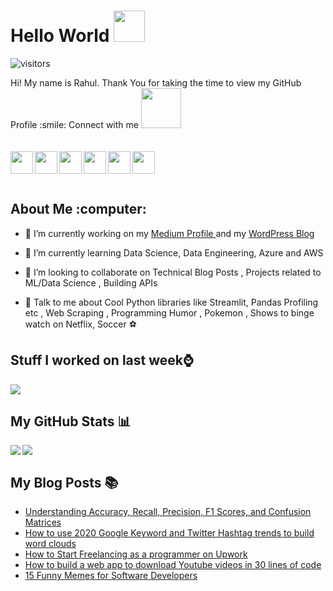 # Hello World <img src = "https://raw.githubusercontent.com/MartinHeinz/MartinHeinz/master/wave.gif" width = 50px>
![visitors](https://visitor-badge.glitch.me/badge?page_id=rahulbanerjee26.rahulbanerjee261)

<div size='20px'> Hi! My name is Rahul. Thank You for taking the time to view my GitHub Profile :smile: Connect with me <img src='https://raw.githubusercontent.com/ShahriarShafin/ShahriarShafin/main/Assets/handshake.gif' width="64px">
<br>
<br>
<br>

<img width = '36px' align= 'left' src="https://github.com/rahuldkjain/github-profile-readme-generator/blob/master/src/images/icons/Social/linked-in-alt.svg" href='https://www.linkedin.com/in/rahulbanerjee2699/'/>
<img  width='36px' align= 'left' src="https://github.com/rahuldkjain/github-profile-readme-generator/blob/master/src/images/icons/Social/medium.svg" href = 'https://rahul1999.medium.com/'>
<img  width='36px' align= 'left' src="https://github.com/rahuldkjain/github-profile-readme-generator/blob/master/src/images/icons/Social/wordpress.svg" href = 'https://realpythonproject.com'>
<img  width='36px' align= 'left' src="https://github.com/rahuldkjain/github-profile-readme-generator/blob/master/src/images/icons/Social/medium.svg" href = 'https://rahul1999.medium.com/'>
<img  width='36px' align= 'left' src="https://github.com/rahuldkjain/github-profile-readme-generator/blob/master/src/images/icons/Social/twitter-alt.svg" href = 'https://twitter.com/rahulbanerjee99'>
<img  width='36px' align= 'left' src="https://github.com/rahuldkjain/github-profile-readme-generator/blob/master/src/images/icons/Social/github.svg" href = 'https://github.com/rahulbanerjee26'>
<br>
<br>
<br>

<h2> About Me :computer: </h2>

- 🔭 I’m currently working on my <a href= 'https://rahul1999.medium.com/'> Medium Profile </a> and my <a href = 'https://www.realpythonproject.com/'> WordPress Blog </a>

- 🌱 I’m currently learning Data Science, Data Engineering, Azure and AWS

- 👯 I’m looking to collaborate on Technical Blog Posts , Projects related to ML/Data Science , Building APIs

- 💬 Talk to me about Cool Python libraries like Streamlit, Pandas Profiling etc , Web Scraping , Programming Humor , Pokemon , Shows to binge watch on Netflix, Soccer :soccer:
</div>

## Stuff I worked on last week⌚
<a href="https://github.com/anuraghazra/github-readme-stats">
  <img align="center" src="https://github-readme-stats.vercel.app/api/wakatime?username=@rahulbanerjee26&compact=True"/>
</a>

## My GitHub Stats 📊
<a href="https://github.com/anuraghazra/github-readme-stats">
  <img align="left" src="https://github-readme-stats.vercel.app/api?username=rahulbanerjee26&count_private=true&show_icons=true&theme=radical" />
</a>
<a href="https://github.com/anuraghazra/convoychat">
  <img align="center" src="https://github-readme-stats.vercel.app/api/top-langs/?username=rahulbanerjee26" />
</a>

## My Blog Posts :books:
<!-- BLOG-POST-LIST:START -->
- [Understanding Accuracy, Recall, Precision, F1 Scores, and Confusion Matrices](https://www.realpythonproject.com/understanding-accuracy-recall-precision-f1-scores-and-confusion-matrices/?utm_source=rss&utm_medium=rss&utm_campaign=understanding-accuracy-recall-precision-f1-scores-and-confusion-matrices)
- [How to use 2020 Google Keyword and Twitter Hashtag trends to build word clouds](https://www.realpythonproject.com/how-to-use-2020-google-keyword-and-twitter-hashtag-trends-to-build-word-clouds/?utm_source=rss&utm_medium=rss&utm_campaign=how-to-use-2020-google-keyword-and-twitter-hashtag-trends-to-build-word-clouds)
- [How to Start Freelancing as a programmer on Upwork](https://www.realpythonproject.com/how-to-start-freelancing-as-a-programmer-on-upwork/?utm_source=rss&utm_medium=rss&utm_campaign=how-to-start-freelancing-as-a-programmer-on-upwork)
- [How to build a web app to download Youtube videos in 30 lines of code](https://www.realpythonproject.com/how-to-build-a-web-app-to-download-youtube-videos-in-30-lines-of-code/?utm_source=rss&utm_medium=rss&utm_campaign=how-to-build-a-web-app-to-download-youtube-videos-in-30-lines-of-code)
- [15 Funny Memes for Software Developers](https://www.realpythonproject.com/15-funny-memes-for-software-developers/?utm_source=rss&utm_medium=rss&utm_campaign=15-funny-memes-for-software-developers)
<!-- BLOG-POST-LIST:END -->



 
